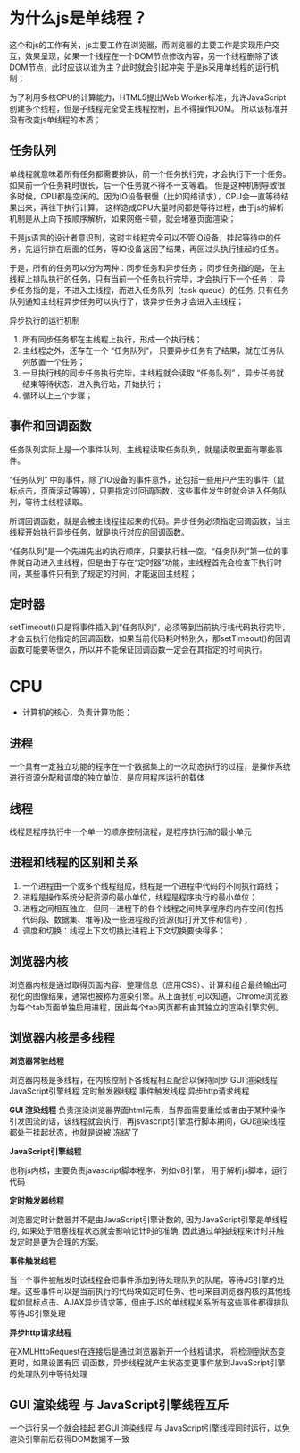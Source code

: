# 为什么js是单线程？

这个和js的工作有关，js主要工作在浏览器，而浏览器的主要工作是实现用户交互，效果呈现，如果一个线程在一个DOM节点修改内容，另一个线程删除了该DOM节点，此时应该以谁为主？此时就会引起冲突
于是js采用单线程的运行机制；

为了利用多核CPU的计算能力，HTML5提出Web Worker标准，允许JavaScript 创建多个线程，但是子线程完全受主线程控制，且不得操作DOM。
所以该标准并没有改变js单线程的本质；

## 任务队列

单线程就意味着所有任务都需要排队，前一个任务执行完，才会执行下一个任务。如果前一个任务耗时很长，后一个任务就不得不一支等着。
但是这种机制导致很多时候，CPU都是空闲的。因为IO设备很慢（比如网络请求），CPU会一直等待结果出来，再往下执行计算。
这样造成CPU大量时间都是等待过程，由于js的解析机制是从上向下按顺序解析，如果网络卡顿，就会堵塞页面渲染；

于是js语言的设计者意识到，这时主线程完全可以不管IO设备，挂起等待中的任务，先运行排在后面的任务，等IO设备返回了结果，再回过头执行挂起的任务。

于是，所有的任务可以分为两种：同步任务和异步任务；
同步任务指的是，在主线程上排队执行的任务，只有当前一个任务执行完毕，才会执行下一个任务；
异步任务指的是，不进入主线程，而进入任务队列（task queue）的任务, 只有任务队列通知主线程异步任务可以执行了，该异步任务才会进入主线程；

异步执行的运行机制

1. 所有同步任务都在主线程上执行，形成一个执行栈；
2. 主线程之外，还存在一个 “任务队列”， 只要异步任务有了结果，就在任务队列放置一个任务；
3. 一旦执行栈的同步任务执行完毕，主线程就会读取 “任务队列” ，异步任务就结束等待状态，进入执行站，开始执行；
4. 循环以上三个步骤；


## 事件和回调函数

任务队列实际上是一个事件队列，主线程读取任务队列，就是读取里面有哪些事件。

“任务队列” 中的事件，除了IO设备的事件意外，还包括一些用户产生的事件（鼠标点击，页面滚动等等），只要指定过回调函数，这些事件发生时就会进入任务队列，等待主线程读取。

所谓回调函数，就是会被主线程挂起来的代码。异步任务必须指定回调函数，当主线程开始执行异步任务，就是执行对应的回调函数。

“任务队列”是一个先进先出的执行顺序，只要执行栈一空，“任务队列”第一位的事件就自动进入主线程，但是由于存在“定时器”功能，主线程首先会检查下执行时间，某些事件只有到了规定的时间，才能返回主线程；

## 定时器

setTimeout()只是将事件插入到“任务队列”，必须等到当前执行栈代码执行完毕，才会去执行他指定的回调函数，如果当前代码耗时特别久，那setTimeout()的回调函数可能要等很久，所以并不能保证回调函数一定会在其指定的时间执行。

# CPU

- 计算机的核心，负责计算功能；


## 进程
一个具有一定独立功能的程序在一个数据集上的一次动态执行的过程，是操作系统进行资源分配和调度的独立单位，是应用程序运行的载体


## 线程
线程是程序执行中一个单一的顺序控制流程，是程序执行流的最小单元


## 进程和线程的区别和关系
1. 一个进程由一个或多个线程组成，线程是一个进程中代码的不同执行路线；
2. 进程是操作系统分配资源的最小单位，线程是程序执行的最小单位；
3. 进程之间相互独立，但同一进程下的各个线程之间共享程序的内存空间(包括代码段、数据集、堆等)及一些进程级的资源(如打开文件和信号)；
4. 调度和切换：线程上下文切换比进程上下文切换要快得多；

## 浏览器内核
浏览器内核是通过取得页面内容、整理信息（应用CSS）、计算和组合最终输出可视化的图像结果，通常也被称为渲染引擎。从上面我们可以知道，Chrome浏览器为每个tab页面单独启用进程，因此每个tab网页都有由其独立的渲染引擎实例。

## 浏览器内核是多线程

**浏览器常驻线程**

浏览器内核是多线程，在内核控制下各线程相互配合以保持同步
    GUI 渲染线程
    JavaScript引擎线程
    定时触发器线程
    事件触发线程
    异步http请求线程


**GUI 渲染线程**
负责渲染浏览器界面html元素，当界面需要重绘或者由于某种操作引发回流的话，该线程就会执行，再jsvascript引擎运行脚本期间，GUI渲染线程都处于挂起状态，也就是说被'冻结'了



**JavaScript引擎线程**

也称js内核，主要负责javascript脚本程序，例如v8引擎，
用于解析js脚本，运行代码

**定时触发器线程**

浏览器定时计数器并不是由JavaScript引擎计数的, 因为JavaScript引擎是单线程的, 如果处于阻塞线程状态就会影响记计时的准确, 因此通过单独线程来计时并触发定时是更为合理的方案。




**事件触发线程**

当一个事件被触发时该线程会把事件添加到待处理队列的队尾，等待JS引擎的处理。这些事件可以是当前执行的代码块如定时任务、也可来自浏览器内核的其他线程如鼠标点击、AJAX异步请求等，但由于JS的单线程关系所有这些事件都得排队等待JS引擎处理




**异步http请求线程**

在XMLHttpRequest在连接后是通过浏览器新开一个线程请求， 将检测到状态变更时，如果设置有回 调函数，异步线程就产生状态变更事件放到JavaScript引擎的处理队列中等待处理




## GUI 渲染线程 与 JavaScript引擎线程互斥
一个运行另一个就会挂起
若GUI 渲染线程 与 JavaScript引擎线程同时运行，以免渲染引擎前后获得DOM数据不一致